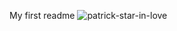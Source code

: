 My first readme
![patrick-star-in-love](https://github.com/user-attachments/assets/9fa75814-45f5-461f-a4c4-4fc830910208)
